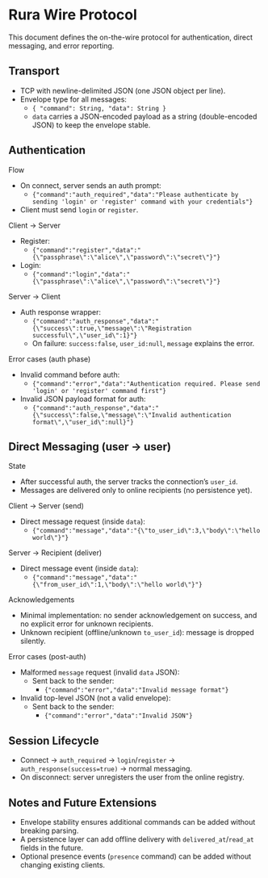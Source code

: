 # Rura Wire Protocol

This document defines the on-the-wire protocol for authentication, direct messaging, and error reporting.

## Transport
- TCP with newline-delimited JSON (one JSON object per line).
- Envelope type for all messages:
  - `{ "command": String, "data": String }`
  - `data` carries a JSON-encoded payload as a string (double-encoded JSON) to keep the envelope stable.

## Authentication

Flow
- On connect, server sends an auth prompt:
  - `{"command":"auth_required","data":"Please authenticate by sending 'login' or 'register' command with your credentials"}`
- Client must send `login` or `register`.

Client → Server
- Register:
  - `{"command":"register","data":"{\"passphrase\":\"alice\",\"password\":\"secret\"}"}`
- Login:
  - `{"command":"login","data":"{\"passphrase\":\"alice\",\"password\":\"secret\"}"}`

Server → Client
- Auth response wrapper:
  - `{"command":"auth_response","data":"{\"success\":true,\"message\":\"Registration successful\",\"user_id\":1}"}`
  - On failure: `success:false`, `user_id:null`, `message` explains the error.

Error cases (auth phase)
- Invalid command before auth:
  - `{"command":"error","data":"Authentication required. Please send 'login' or 'register' command first"}`
- Invalid JSON payload format for auth:
  - `{"command":"auth_response","data":"{\"success\":false,\"message\":\"Invalid authentication format\",\"user_id\":null}"}`

## Direct Messaging (user → user)

State
- After successful auth, the server tracks the connection’s `user_id`.
- Messages are delivered only to online recipients (no persistence yet).

Client → Server (send)
- Direct message request (inside `data`):
  - `{"command":"message","data":"{\"to_user_id\":3,\"body\":\"hello world\"}"}`

Server → Recipient (deliver)
- Direct message event (inside `data`):
  - `{"command":"message","data":"{\"from_user_id\":1,\"body\":\"hello world\"}"}`

Acknowledgements
- Minimal implementation: no sender acknowledgement on success, and no explicit error for unknown recipients.
- Unknown recipient (offline/unknown `to_user_id`): message is dropped silently.

Error cases (post-auth)
- Malformed `message` request (invalid `data` JSON):
  - Sent back to the sender:
    - `{"command":"error","data":"Invalid message format"}`
- Invalid top-level JSON (not a valid envelope):
  - Sent back to the sender:
    - `{"command":"error","data":"Invalid JSON"}`

## Session Lifecycle
- Connect → `auth_required` → `login`/`register` → `auth_response(success=true)` → normal messaging.
- On disconnect: server unregisters the user from the online registry.

## Notes and Future Extensions
- Envelope stability ensures additional commands can be added without breaking parsing.
- A persistence layer can add offline delivery with `delivered_at`/`read_at` fields in the future.
- Optional presence events (`presence` command) can be added without changing existing clients.

